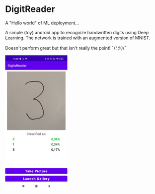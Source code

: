 # DigitReader

A "Hello world" of ML deployment...

A simple (toy) android app to recognize handwritten digits using Deep Learning. The network is trained with an augmented version of MNIST.

Doesn't perform great but that isn't really the point!  ¯\\_(ツ)_/¯

<img src="https://github.com/neggor/DigitReader/blob/master/Example.jpeg" width="200" />
